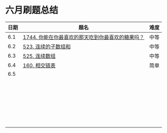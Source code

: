 # 六月刷题总结

| 日期 | 题名                                                         | 难度 |
| ---- | ------------------------------------------------------------ | ---- |
| 6.1  | [1744. 你能在你最喜欢的那天吃到你最喜欢的糖果吗？](https://leetcode-cn.com/problems/can-you-eat-your-favorite-candy-on-your-favorite-day/) | 中等 |
| 6.2  | [523. 连续的子数组和](https://leetcode-cn.com/problems/continuous-subarray-sum/) | 中等 |
| 6.3  | [525. 连续数组](https://leetcode-cn.com/problems/contiguous-array/) | 中等 |
| 6.4  | [160. 相交链表](https://leetcode-cn.com/problems/intersection-of-two-linked-lists/) | 简单 |
| 6.5  |                                                              |      |
|      |                                                              |      |
|      |                                                              |      |
|      |                                                              |      |
|      |                                                              |      |
|      |                                                              |      |
|      |                                                              |      |
|      |                                                              |      |
|      |                                                              |      |
|      |                                                              |      |
|      |                                                              |      |
|      |                                                              |      |
|      |                                                              |      |
|      |                                                              |      |
|      |                                                              |      |
|      |                                                              |      |
|      |                                                              |      |
|      |                                                              |      |
|      |                                                              |      |
|      |                                                              |      |
|      |                                                              |      |
|      |                                                              |      |
|      |                                                              |      |
|      |                                                              |      |
|      |                                                              |      |
|      |                                                              |      |
|      |                                                              |      |



